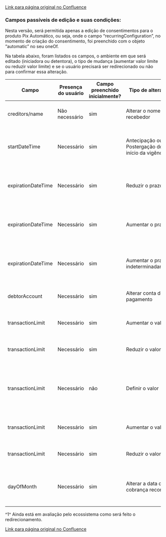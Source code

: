 [Link para página original no Confluence](https://openfinancebrasil.atlassian.net/wiki/spaces/OF/pages/198410772)

### Campos passíveis de edição e suas condições:

Nesta versão, será permitida apenas a edição de consentimentos para o produto Pix Automático, ou seja, onde o campo “recurringConfiguration”, no momento de criação do consentimento, foi preenchido com o objeto “automatic” no seu oneOf.

Na tabela abaixo, foram listados os campos, o ambiente em que será editado (iniciadora ou detentora), o tipo de mudança (aumentar valor limite ou reduzir valor limite) e se o usuário precisará ser redirecionado ou não para confirmar essa alteração.

| **Campo** | **Presença do usuário** | **Campo preenchido inicialmente?** | **Tipo de alteração** | **Alteração na:** | **Exige redirecionamento?** | **Exemplo** | **Webhook** |
| --- | --- | --- | --- | --- | --- | --- | --- |
| creditors/name | Não necessário | sim | Alterar o nome do recebedor | Iniciadora | Não | Trocar o nome do recebedor de NET para Claro | - |
| startDateTime | Necessário | sim | Antecipação ou Postergação do início da vigência | Iniciadora | Não | Data inicial do consentimento ser alterada de 10/02/2024 para 15/02/2024 | - |
| expirationDateTime | Necessário | sim | Reduzir o prazo | Iniciadora | Não | Data final do consentimento ser alterada de 10/02/2024 para 10/01/2024 | - |
| expirationDateTime | Necessário | sim | Aumentar o prazo | Iniciadora | Não | Data final do consentimento ser alterada de 10/02/2024 para 10/02/2025 | - |
| expirationDateTime | Necessário | sim | Aumentar o prazo indeterminadamente | Iniciadora | Verificar negocialmente. GT Prevenção à Fraudes está de acordo em não redirecionar | Data final do consentimento ser alterada de 10/02/2024 sem prazo definido | - |
| debtorAccount | Necessário | sim | Alterar conta de pagamento | Detentora | N/A | Usuário altera a conta de débito do pagamento | Sim |
| transactionLimit | Necessário | sim | Aumentar o valor | Detentora | N/A | Limite por transação vai de R$200 para R$300 | Sim |
| transactionLimit | Necessário | sim | Reduzir o valor | Detentora | N/A | Limite por transação vai de R$200 para R$100 | Sim |
| transactionLimit | Necessário | não | Definir o valor | Detentora | N/A | Usuário não definiu um limite por transação no momento do consentimento e depois define como R$100 | Sim |
| transactionLimit | Necessário | sim | Aumentar o valor | Iniciadora | Sim^1^ | Limite por transação vai de R$200 para R$300 | - |
| transactionLimit | Necessário | sim | Reduzir o valor | Iniciadora | Não | Limite por transação vai de R$200 para R$100 | - |
| dayOfMonth | Necessário | sim | Alterar a data da cobrança recorrente | Iniciadora | Não | Usuário altera a data da liquidação de "todo dia 10" para "todo dia 15" | - |

^1^ Ainda está em avaliação pelo ecossistema como será feito o redirecionamento.

[Link para página original no Confluence](https://openfinancebrasil.atlassian.net/wiki/spaces/OF/pages/198410772)